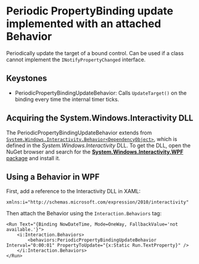 ﻿Periodic PropertyBinding update implemented with an attached Behavior
=====================================================================

Periodically update the target of a bound control. Can be used if a class cannot implement the `INotifyPropertyChanged` interface.

Keystones
---------
* PeriodicPropertyBindingUpdateBehavior: Calls `UpdateTarget()` on the binding every time the internal timer ticks.


Acquiring the System.Windows.Interactivity DLL
----------------------------------------------
The PeriodicPropertyBindingUpdateBehavior extends from [`System.Windows.Interactivity.Behavior<DependencyObject>`](https://docs.microsoft.com/en-us/previous-versions/visualstudio/design-tools/expression-studio-4/ff726531(v%3Dexpression.40)), 
which is defined in the *System.Windows.Interactivity* DLL.
To get the DLL, open the NuGet browser and search for the [**System.Windows.Interactivity.WPF** package](https://www.nuget.org/packages/System.Windows.Interactivity.WPF/) and install it.


Using a Behavior in WPF
-----------------------
First, add a reference to the Interactivity DLL in XAML:
```xaml
xmlns:i="http://schemas.microsoft.com/expression/2010/interactivity"
```

Then attach the Behavior using the `Interaction.Behaviors` tag:
```xaml
<Run Text="{Binding NowDateTime, Mode=OneWay, FallbackValue='not available.'}">
	<i:Interaction.Behaviors>
		<behaviors:PeriodicPropertyBindingUpdateBehavior Interval="0:00:01" PropertyToUpdate="{x:Static Run.TextProperty}" />
	</i:Interaction.Behaviors>
</Run>
```
